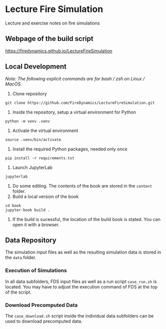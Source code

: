 # Lecture Fire Simulation
Lecture and exercise notes on fire simulations

## Webpage of the build script
https://firedynamics.github.io/LectureFireSimulation

## Local Development

*Note: The following explicit commands are for bash / zsh on Linux / MacOS.*

1. Clone repository
```
git clone https://github.com/FireDynamics/LectureFireSimulation.git
```
1. Inside the repository, setup a virtual environment for Python
```
python -m venv .venv
```
1. Activate the virtual environment
```
source .venv/bin/activate
```
1. Install the required Python packages, needed only once
```
pip install -r requirements.txt
```
1. Launch JupyterLab
```
jupyterlab
```
1. Do some editing. The contents of the book are stored in the `content` folder.
1. Build a local version of the book
```
cd book
jupyter-book build .
```
1. If the build is sucessful, the location of the build book is stated. You can open it with a browser.

## Data Repository

The simulation input files as well as the resulting simulation data is stored in the `data` folder.

### Execution of Simulations

In all data subfolders, FDS input files as well as a run script `case_run.sh` is located. You may have to adjust the execution command of FDS at the top of the script. 

### Download Precomputed Data

The `case_download.sh` script inside the individual data subfolders can be used to download precomputed data.
